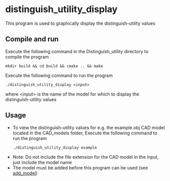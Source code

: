 
# distinguish_utility_display
This program is used to graphically display the distinguish-utility values

## Compile and run
Execute the following command in the Distinguish_utility directory to compile the program
```
mkdir build && cd build && cmake .. && make
```
Execute the following command to run the program
```
./distinguish_utility_display <input>
```

where \<input\> is the name of the model for which to display the distinguish-utility values

## Usage
* To view the distinguish-utility values for e.g. the example.obj CAD model located in the CAD_models folder, Execute the following command to run the program 
    ```
    ./distinguish_utility_display example
    ```
* Note: Do not include the file extension for the CAD model in the input, just include the model name
* The model must be added before this program can be used (see [add_model](https://github.com/Laxen/object_identification_localization/tree/master/add_model)) 
